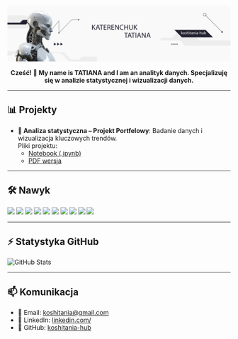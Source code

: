 <p align="center">
  <img src="10994052.jpg" alt="Koshitania" width="800"/>
</p>



<p align="center">
  <b>Cześć! 👋 My name is TATIANA and I am an analityk danych.  
  Specjalizuję się w analizie statystycznej i wizualizacji danych.</b>
</p>

---

## 📊 Projekty
- **💼 Analiza statystyczna – Projekt Portfelowy**: Badanie danych i wizualizacja kluczowych trendów.  
  Pliki projektu: 
  - [Notebook (.ipynb)](Analiza_statystyczna_Projekt_Portfelowy.ipynb)   
  - [PDF wersja](Analiza_statystyczna_Projekt_Portfelowy.pdf)  
 

---

## 🛠️ Nawyk

<img src="https://img.shields.io/badge/Python-3776AB?style=for-the-badge&logo=python&logoColor=white"/>
<img src="https://img.shields.io/badge/Pandas-150458?style=for-the-badge&logo=pandas&logoColor=white"/>
<img src="https://img.shields.io/badge/NumPy-013243?style=for-the-badge&logo=numpy&logoColor=white"/>
<img src="https://img.shields.io/badge/Matplotlib-D30C7B?style=for-the-badge&logo=matplotlib&logoColor=white"/>
<img src="https://img.shields.io/badge/Jupyter-F37626?style=for-the-badge&logo=jupyter&logoColor=white"/>
<img src="https://img.shields.io/badge/Git-F05032?style=for-the-badge&logo=git&logoColor=white"/>
<img src="https://img.shields.io/badge/GitHub-181717?style=for-the-badge&logo=github&logoColor=white"/>
<img src="https://img.shields.io/badge/SQL-4479A1?style=for-the-badge&logo=postgresql&logoColor=white"/>
<img src="https://img.shields.io/badge/Power BI-F2C811?style=for-the-badge&logo=powerbi&logoColor=white"/>
<img src="https://img.shields.io/badge/Tableau-E97627?style=for-the-badge&logo=tableau&logoColor=white"/>  


---

## ⚡ Statystyka GitHub
<img src="https://github-readme-stats.vercel.app/api?username=koshitania-hub&show_icons=true&theme=radical" alt="GitHub Stats" />

---

## 📫 Komunikacja
- 📧 Email: [koshitania@gmail.com](mailto:koshitania@gmail.com)  
- 🔗 LinkedIn: [linkedin.com/](https://www.linkedin.com/in/tatiana-katerenchuk-6670b1386/)  
- 🐙 GitHub: [koshitania-hub](https://github.com/koshitania-hub)

